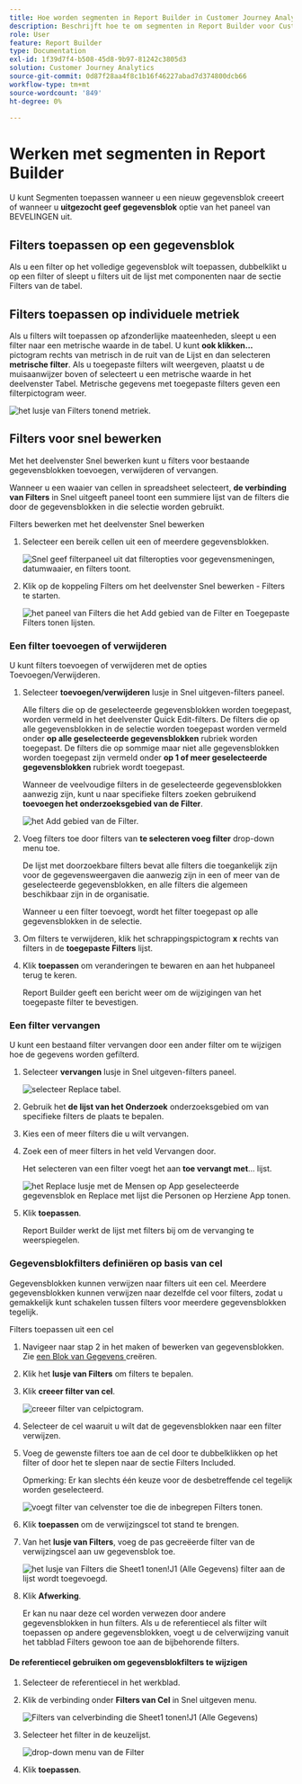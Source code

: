 ```yaml
---
title: Hoe worden segmenten in Report Builder in Customer Journey Analytics gebruikt?
description: Beschrijft hoe te om segmenten in Report Builder voor Customer Journey Analytics te gebruiken
role: User
feature: Report Builder
type: Documentation
exl-id: 1f39d7f4-b508-45d8-9b97-81242c3805d3
solution: Customer Journey Analytics
source-git-commit: 0d87f28aa4f8c1b16f46227abad7d374800dcb66
workflow-type: tm+mt
source-wordcount: '849'
ht-degree: 0%

---
```


# Werken met segmenten in Report Builder

U kunt Segmenten toepassen wanneer u een nieuw gegevensblok creeert of wanneer u **uitgezocht geef gegevensblok** optie van het paneel van BEVELINGEN uit.

## Filters toepassen op een gegevensblok

Als u een filter op het volledige gegevensblok wilt toepassen, dubbelklikt u op een filter of sleept u filters uit de lijst met componenten naar de sectie Filters van de tabel.

## Filters toepassen op individuele metriek

Als u filters wilt toepassen op afzonderlijke maateenheden, sleept u een filter naar een metrische waarde in de tabel. U kunt **ook klikken...** pictogram rechts van metrisch in de ruit van de Lijst en dan selecteren **metrische filter**. Als u toegepaste filters wilt weergeven, plaatst u de muisaanwijzer boven of selecteert u een metrische waarde in het deelvenster Tabel. Metrische gegevens met toegepaste filters geven een filterpictogram weer.

![ het lusje van Filters tonend metriek.](./assets/filter_by.png)

## Filters voor snel bewerken

Met het deelvenster Snel bewerken kunt u filters voor bestaande gegevensblokken toevoegen, verwijderen of vervangen.

Wanneer u een waaier van cellen in spreadsheet selecteert, **de verbinding van Filters** in Snel uitgeeft paneel toont een summiere lijst van de filters die door de gegevensblokken in die selectie worden gebruikt.

Filters bewerken met het deelvenster Snel bewerken

1. Selecteer een bereik cellen uit een of meerdere gegevensblokken.

   ![ Snel geef filterpaneel uit dat filteropties voor gegevensmeningen, datumwaaier, en filters toont.](./assets/select_multiple_dbs.png)

1. Klik op de koppeling Filters om het deelvenster Snel bewerken - Filters te starten.

   ![ het paneel van Filters die het Add gebied van de Filter en Toegepaste Filters tonen lijsten.](./assets/quick_edit_filters.png)

### Een filter toevoegen of verwijderen

U kunt filters toevoegen of verwijderen met de opties Toevoegen/Verwijderen.

1. Selecteer **toevoegen/verwijderen** lusje in Snel uitgeven-filters paneel.

   Alle filters die op de geselecteerde gegevensblokken worden toegepast, worden vermeld in het deelvenster Quick Edit-filters. De filters die op alle gegevensblokken in de selectie worden toegepast worden vermeld onder **op alle geselecteerde gegevensblokken** rubriek worden toegepast. De filters die op sommige maar niet alle gegevensblokken worden toegepast zijn vermeld onder **op 1 of meer geselecteerde gegevensblokken** rubriek wordt toegepast.

   Wanneer de veelvoudige filters in de geselecteerde gegevensblokken aanwezig zijn, kunt u naar specifieke filters zoeken gebruikend **toevoegen het onderzoeksgebied van de Filter**.

   ![ het Add gebied van de Filter.](./assets/add_filter.png)

1. Voeg filters toe door filters van **te selecteren voeg filter** drop-down menu toe.

   De lijst met doorzoekbare filters bevat alle filters die toegankelijk zijn voor de gegevensweergaven die aanwezig zijn in een of meer van de geselecteerde gegevensblokken, en alle filters die algemeen beschikbaar zijn in de organisatie.

   Wanneer u een filter toevoegt, wordt het filter toegepast op alle gegevensblokken in de selectie.

1. Om filters te verwijderen, klik het schrappingspictogram **x** rechts van filters in de **toegepaste Filters** lijst.

1. Klik **toepassen** om veranderingen te bewaren en aan het hubpaneel terug te keren.

   Report Builder geeft een bericht weer om de wijzigingen van het toegepaste filter te bevestigen.

### Een filter vervangen

U kunt een bestaand filter vervangen door een ander filter om te wijzigen hoe de gegevens worden gefilterd.

1. Selecteer **vervangen** lusje in Snel uitgeven-filters paneel.

   ![ selecteer Replace tabel.](./assets/replace_filter.png)

1. Gebruik het **de lijst van het Onderzoek** onderzoeksgebied om van specifieke filters de plaats te bepalen.

1. Kies een of meer filters die u wilt vervangen.

1. Zoek een of meer filters in het veld Vervangen door.

   Het selecteren van een filter voegt het aan **toe vervangt met**... lijst.

   ![ het Replace lusje met de Mensen op App geselecteerde gegevensblok en Replace met lijst die Personen op Herziene App tonen.](./assets/replace_screen_new.png)

1. Klik **toepassen**.

   Report Builder werkt de lijst met filters bij om de vervanging te weerspiegelen.

### Gegevensblokfilters definiëren op basis van cel

Gegevensblokken kunnen verwijzen naar filters uit een cel. Meerdere gegevensblokken kunnen verwijzen naar dezelfde cel voor filters, zodat u gemakkelijk kunt schakelen tussen filters voor meerdere gegevensblokken tegelijk.

Filters toepassen uit een cel

1. Navigeer naar stap 2 in het maken of bewerken van gegevensblokken. Zie [ een Blok van Gegevens ](./create-a-data-block.md) creëren.
1. Klik het **lusje van Filters** om filters te bepalen.
1. Klik **creeer filter van cel**.

   ![ creeer filter van celpictogram.](./assets/create-filter-from-cell.png)

1. Selecteer de cel waaruit u wilt dat de gegevensblokken naar een filter verwijzen.

1. Voeg de gewenste filters toe aan de cel door te dubbelklikken op het filter of door het te slepen naar de sectie Filters Included.

   Opmerking: Er kan slechts één keuze voor de desbetreffende cel tegelijk worden geselecteerd.

   ![ voegt filter van celvenster toe die de inbegrepen Filters tonen.](./assets/select-filters.png)

1. Klik **toepassen** om de verwijzingscel tot stand te brengen.

1. Van het **lusje van Filters**, voeg de pas gecreëerde filter van de verwijzingscel aan uw gegevensblok toe.

   ![ het lusje van Filters die Sheet1 tonen!J1 (Alle Gegevens) filter aan de lijst wordt toegevoegd.](./assets/reference-cell-filter.png)

1. Klik **Afwerking**.

   Er kan nu naar deze cel worden verwezen door andere gegevensblokken in hun filters. Als u de referentiecel als filter wilt toepassen op andere gegevensblokken, voegt u de celverwijzing vanuit het tabblad Filters gewoon toe aan de bijbehorende filters.

#### De referentiecel gebruiken om gegevensblokfilters te wijzigen

1. Selecteer de referentiecel in het werkblad.

1. Klik de verbinding onder **Filters van Cel** in Snel uitgeven menu.

   ![ Filters van celverbinding die Sheet1 tonen!J1 (Alle Gegevens) ](./assets/filters-from-cell-link.png)

1. Selecteer het filter in de keuzelijst.

   ![ drop-down menu van de Filter ](./assets/filter-drop-down.png)

1. Klik **toepassen**.
